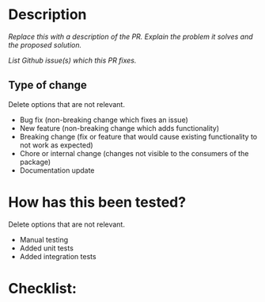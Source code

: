 # Description

_Replace this with a description of the PR. Explain the problem it solves and the proposed solution._

_List Github issue(s) which this PR fixes._

## Type of change

Delete options that are not relevant.

- Bug fix (non-breaking change which fixes an issue)
- New feature (non-breaking change which adds functionality)
- Breaking change (fix or feature that would cause existing functionality to not work as expected)
- Chore or internal change (changes not visible to the consumers of the package)
- Documentation update

# How has this been tested?

Delete options that are not relevant.

- Manual testing
- Added unit tests
- Added integration tests

# Checklist:
<!--
Checklist:

- Unit tests have been added/updated
- Integration tests if it's browser specific quirk
- Documentation has been updated
-->
